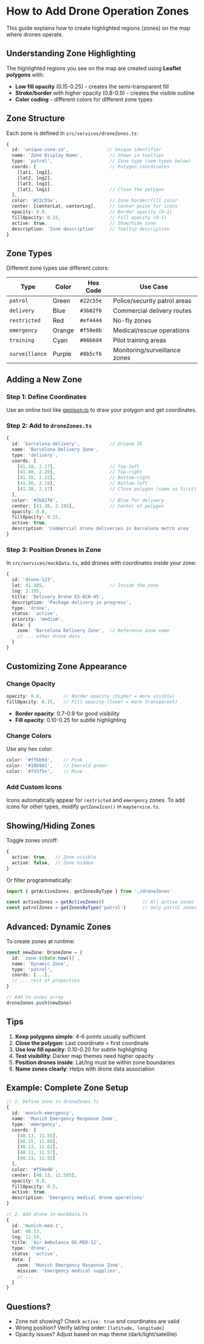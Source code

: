 # How to Add Drone Operation Zones

This guide explains how to create highlighted regions (zones) on the map where drones operate.

## Understanding Zone Highlighting

The highlighted regions you see on the map are created using **Leaflet polygons** with:
- **Low fill opacity** (0.15-0.25) - creates the semi-transparent fill
- **Stroke/border** with higher opacity (0.8-0.9) - creates the visible outline
- **Color coding** - different colors for different zone types

## Zone Structure

Each zone is defined in `src/services/droneZones.ts`:

```typescript
{
  id: 'unique-zone-id',              // Unique identifier
  name: 'Zone Display Name',          // Shown in tooltips
  type: 'patrol',                     // Zone type (see types below)
  coords: [                           // Polygon coordinates
    [lat1, lng1],
    [lat2, lng2],
    [lat3, lng3],
    [lat1, lng1]                      // Close the polygon
  ],
  color: '#22c55e',                   // Zone border/fill color
  center: [centerLat, centerLng],     // Center point for icons
  opacity: 0.8,                       // Border opacity (0-1)
  fillOpacity: 0.15,                  // Fill opacity (0-1)
  active: true,                       // Show/hide zone
  description: 'Zone description'     // Tooltip description
}
```

## Zone Types

Different zone types use different colors:

| Type | Color | Hex Code | Use Case |
|------|-------|----------|----------|
| `patrol` | Green | `#22c55e` | Police/security patrol areas |
| `delivery` | Blue | `#3b82f6` | Commercial delivery routes |
| `restricted` | Red | `#ef4444` | No-fly zones |
| `emergency` | Orange | `#f59e0b` | Medical/rescue operations |
| `training` | Cyan | `#06b6d4` | Pilot training areas |
| `surveillance` | Purple | `#8b5cf6` | Monitoring/surveillance zones |

## Adding a New Zone

### Step 1: Define Coordinates

Use an online tool like [geojson.io](https://geojson.io/) to draw your polygon and get coordinates.

### Step 2: Add to `droneZones.ts`

```typescript
{
  id: 'barcelona-delivery',           // Unique ID
  name: 'Barcelona Delivery Zone',
  type: 'delivery',
  coords: [
    [41.38, 2.17],                    // Top-left
    [41.40, 2.20],                    // Top-right
    [41.38, 2.22],                    // Bottom-right
    [41.36, 2.19],                    // Bottom-left
    [41.38, 2.17]                     // Close polygon (same as first)
  ],
  color: '#3b82f6',                   // Blue for delivery
  center: [41.38, 2.195],             // Center of polygon
  opacity: 0.8,
  fillOpacity: 0.15,
  active: true,
  description: 'Commercial drone deliveries in Barcelona metro area'
}
```

### Step 3: Position Drones in Zone

In `src/services/mockData.ts`, add drones with coordinates inside your zone:

```typescript
{
  id: 'drone-123',
  lat: 41.385,                        // Inside the zone
  lng: 2.195,
  title: 'Delivery Drone ES-BCN-45',
  description: 'Package delivery in progress',
  type: 'drone',
  status: 'active',
  priority: 'medium',
  data: {
    zone: 'Barcelona Delivery Zone',  // Reference zone name
    // ... other drone data
  }
}
```

## Customizing Zone Appearance

### Change Opacity

```typescript
opacity: 0.8,        // Border opacity (higher = more visible)
fillOpacity: 0.15,   // Fill opacity (lower = more transparent)
```

- **Border opacity**: 0.7-0.9 for good visibility
- **Fill opacity**: 0.10-0.25 for subtle highlighting

### Change Colors

Use any hex color:
```typescript
color: '#ff6b9d',    // Pink
color: '#10b981',    // Emerald green
color: '#f43f5e',    // Rose
```

### Add Custom Icons

Icons automatically appear for `restricted` and `emergency` zones. To add icons for other types, modify `getZoneIcon()` in `mapService.ts`.

## Showing/Hiding Zones

Toggle zones on/off:

```typescript
{
  active: true,   // Zone visible
  active: false,  // Zone hidden
}
```

Or filter programmatically:
```typescript
import { getActiveZones, getZonesByType } from './droneZones'

const activeZones = getActiveZones()              // All active zones
const patrolZones = getZonesByType('patrol')      // Only patrol zones
```

## Advanced: Dynamic Zones

To create zones at runtime:

```typescript
const newZone: DroneZone = {
  id: `zone-${Date.now()}`,
  name: 'Dynamic Zone',
  type: 'patrol',
  coords: [...],
  // ... rest of properties
}

// Add to zones array
droneZones.push(newZone)
```

## Tips

1. **Keep polygons simple**: 4-6 points usually sufficient
2. **Close the polygon**: Last coordinate = first coordinate
3. **Use low fill opacity**: 0.10-0.20 for subtle highlighting
4. **Test visibility**: Darker map themes need higher opacity
5. **Position drones inside**: Lat/lng must be within zone boundaries
6. **Name zones clearly**: Helps with drone data association

## Example: Complete Zone Setup

```typescript
// 1. Define zone in droneZones.ts
{
  id: 'munich-emergency',
  name: 'Munich Emergency Response Zone',
  type: 'emergency',
  coords: [
    [48.13, 11.55],
    [48.15, 11.60],
    [48.13, 11.62],
    [48.11, 11.57],
    [48.13, 11.55]
  ],
  color: '#f59e0b',
  center: [48.13, 11.585],
  opacity: 0.8,
  fillOpacity: 0.2,
  active: true,
  description: 'Emergency medical drone operations'
}

// 2. Add drone in mockData.ts
{
  id: 'munich-med-1',
  lat: 48.13,
  lng: 11.59,
  title: 'Air Ambulance DE-MED-12',
  type: 'drone',
  status: 'active',
  data: {
    zone: 'Munich Emergency Response Zone',
    mission: 'Emergency medical supplies',
    // ...
  }
}
```

## Questions?

- Zone not showing? Check `active: true` and coordinates are valid
- Wrong position? Verify lat/lng order: `[latitude, longitude]`
- Opacity issues? Adjust based on map theme (dark/light/satellite)






